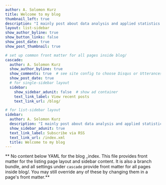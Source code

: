 ```yaml
---
author: A. Solomon Kurz
title: Welcome to my blog
thumbnail_left: true
description: "I mainly post about data analysis and applied statistics stuff, usually in [**R**](https://cran.r-project.org/). Frequent topics include Bayesian statistics, multilevel models, and statistical power."
layout: list-sidebar
show_author_byline: true
show_button_links: false
show_post_date: true
show_post_thumbnail: true

# set up common front matter for all pages inside blog/
cascade:
  author: A. Solomon Kurz
  show_author_byline: true
  show_comments: true  # see site config to choose Disqus or Utterances
  show_post_date: true
  # for single-sidebar layout
  sidebar:
    show_sidebar_adunit: false  # show ad container
    text_link_label: View recent posts
    text_link_url: /blog/

# for list-sidebar layout
sidebar:
  author: A. Solomon Kurz
  description: "I mainly post about data analysis and applied statistics stuff, usually in [**R**](https://cran.r-project.org/). Frequent topics include Bayesian statistics, multilevel models, and statistical power."
  show_sidebar_adunit: true
  text_link_label: Subscribe via RSS
  text_link_url: /index.xml
  title: Welcome to my blog
---
```


** No content below YAML for the blog _index. This file provides front matter for the listing page layout and sidebar content. It is also a branch bundle, and all settings under `cascade` provide front matter for all pages inside blog/. You may still override any of these by changing them in a page's front matter.**
